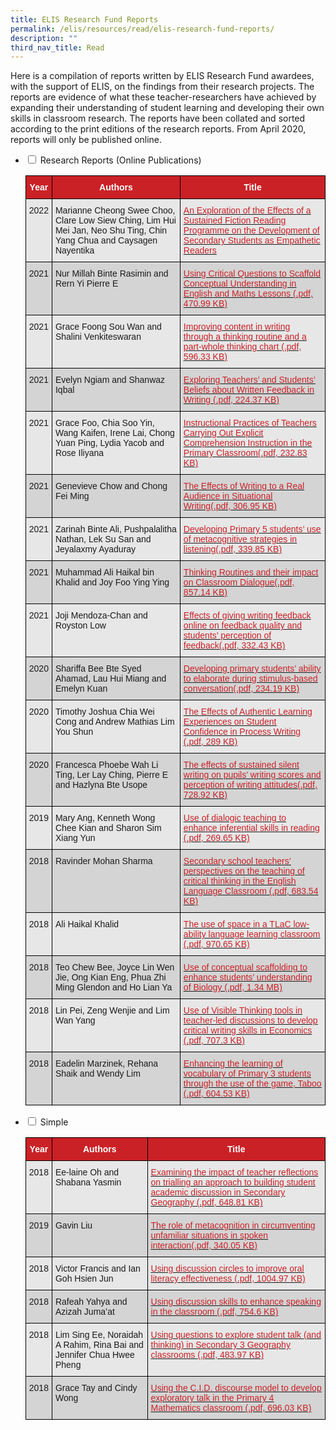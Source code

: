 ```yaml
---
title: ELIS Research Fund Reports
permalink: /elis/resources/read/elis-research-fund-reports/
description: ""
third_nav_title: Read
---
```

Here is a compilation of reports written by ELIS Research Fund awardees, with the support of ELIS, on the findings from their research projects. The reports are evidence of what these teacher-researchers have achieved by expanding their understanding of student learning and developing their own skills in classroom research. The reports have been collated and sorted according to the print editions of the research reports. From April 2020, reports will only be published online.

<ul class="jekyllcodex_accordion">
  <li>
    <input type="checkbox" id="accordion1">
    <label for="accordion1">Research Reports (Online Publications)</label>
    <div>
      <p><style type="text/css">
.tg  {border-collapse:collapse;border-spacing:0;}
.tg td{border-color:black;border-style:solid;border-width:1px;font-family:Arial, sans-serif;font-size:14px;
  overflow:hidden;padding:10px 5px;word-break:normal;}
.tg th{border-color:black;border-style:solid;border-width:1px;font-family:Arial, sans-serif;font-size:14px;
  font-weight:normal;overflow:hidden;padding:10px 5px;word-break:normal;}
.tg .tg-dewj{background-color:#E7E7E7;color:#CA2126;text-align:left;text-decoration:underline;vertical-align:top}
.tg .tg-ag2m{background-color:#E7E7E7;text-align:left;vertical-align:top}
.tg .tg-mgda{background-color:#ca2126;color:#FFF;font-weight:bold;text-align:center;vertical-align:middle}
.tg .tg-rfng{background-color:#D4D4D4;text-align:left;vertical-align:top}
.tg .tg-rhd3{background-color:#D4D4D4;color:#CA2126;text-align:left;text-decoration:underline;vertical-align:top}
</style>
<table class="tg">
<thead>
  <tr>
    <th class="tg-mgda"><span style="font-weight:600;color:#FFF">Year</span></th>
    <th class="tg-mgda"><span style="font-weight:600;color:#FFF">Authors</span></th>
    <th class="tg-mgda"><span style="font-weight:600;color:#FFF">Title</span></th>
  </tr>
</thead>
<tbody>
  <tr>
    <td class="tg-ag2m">2022</td>
    <td class="tg-ag2m">Marianne Cheong Swee Choo, Clare Low Siew Ching, Lim Hui Mei Jan, Neo Shu Ting, Chin Yang Chua and Caysagen Nayentika</td>
    <td class="tg-dewj"><a href="/files/erf-2018-11-csc-research-report-web.pdf"><span style="color:#CA2126;background-color:transparent">An Exploration of the Effects of a Sustained Fiction Reading Programme on the Development of Secondary Students as Empathetic Readers</span></a></td>
  </tr>
  <tr>
    <td class="tg-rfng">2021</td>
    <td class="tg-rfng">Nur Millah Binte Rasimin and Rern Yi Pierre E</td>
    <td class="tg-rhd3"><a href="/files/research-report-erf-2018-03-nml-final.pdf"><span style="color:#CA2126;background-color:transparent">Using Critical Questions to Scaffold Conceptual Understanding in English and Maths Lessons (.pdf, 470.99 KB)</span></a></td>
  </tr>
  <tr>
    <td class="tg-ag2m">2021</td>
    <td class="tg-ag2m">Grace Foong Sou Wan and Shalini Venkiteswaran</td>
    <td class="tg-dewj"><a href="/files/erf-2015-09-gfo.pdf"><span style="color:#CA2126;background-color:transparent">Improving content in writing through a thinking routine and a part-whole thinking chart (.pdf, 596.33 KB)</span></a></td>
  </tr>
  <tr>
    <td class="tg-rfng">2021</td>
    <td class="tg-rfng">Evelyn Ngiam and Shanwaz Iqbal</td>
    <td class="tg-rhd3"><a href="/files/erf-2017-03-evy-research-report-_final.pdf"><span style="color:#CA2126;background-color:transparent">Exploring Teachers’ and Students’ Beliefs about Written Feedback in Writing (.pdf, 224.37 KB)</span></a></td>
  </tr>
  <tr>
    <td class="tg-ag2m">2021</td>
    <td class="tg-ag2m">Grace Foo, Chia Soo Yin, Wang Kaifen, Irene Lai, Chong Yuan Ping, Lydia Yacob and Rose Iliyana<br></td>
    <td class="tg-dewj"><a href="/files/erf-2015-09-fet-research-report_final.pdf"><span style="color:#CA2126;background-color:transparent">Instructional Practices of Teachers Carrying Out Explicit Comprehension Instruction in the Primary Classroom(.pdf, 232.83 KB)</span></a></td>
  </tr>
  <tr>
    <td class="tg-rfng">2021</td>
    <td class="tg-rfng">Genevieve Chow and Chong Fei Ming</td>
    <td class="tg-rhd3"><a href="/files/erf-2017-11-gec-research-report-2021.pdf"><span style="color:#CA2126;background-color:transparent">The Effects of Writing to a Real Audience in Situational Writing(.pdf, 306.95 KB)</span></a></td>
  </tr>
  <tr>
    <td class="tg-ag2m">2021</td>
    <td class="tg-ag2m">Zarinah Binte Ali, Pushpalalitha Nathan, Lek Su San and Jeyalaxmy Ayaduray</td>
    <td class="tg-dewj"><a href="/files/erf-2018-03-zba-research-report.pdf"><span style="color:#CA2126;background-color:transparent">Developing Primary 5 students’ use of metacognitive strategies in listening(.pdf, 339.85 KB)</span></a></td>
  </tr>
  <tr>
    <td class="tg-rfng">2021</td>
    <td class="tg-rfng">Muhammad Ali Haikal bin Khalid and Joy Foo Ying Ying</td>
    <td class="tg-rhd3"><a href="/files/erf-2017-03-yyf-research-report-2021-09-28.pdf"><span style="color:#CA2126;background-color:transparent">Thinking Routines and their impact on Classroom Dialogue(.pdf, 857.14 KB)</span></a></td>
  </tr>
  <tr>
    <td class="tg-ag2m">2021</td>
    <td class="tg-ag2m">Joji Mendoza-Chan and Royston Low</td>
    <td class="tg-dewj"><a href="/files/erf-2017-11-jjm-research_report_publish.pdf"><span style="color:#CA2126;background-color:transparent">Effects of giving writing feedback online on feedback quality and students’ perception of feedback(.pdf, 332.43 KB)</span></a></td>
  </tr>
  <tr>
    <td class="tg-rfng">2020</td>
    <td class="tg-rfng">Shariffa Bee Bte Syed Ahamad, Lau Hui Miang and Emelyn Kuan</td>
    <td class="tg-rhd3"><a href="/files/erf-2017-11-sba-bukit-panjang-pri-sch.pdf"><span style="color:#CA2126;background-color:transparent">Developing primary students’ ability to elaborate during stimulus-based conversation(.pdf, 234.19 KB)</span></a></td>
  </tr>
  <tr>
    <td class="tg-ag2m">2020</td>
    <td class="tg-ag2m">Timothy Joshua Chia Wei Cong and Andrew Mathias Lim You Shun<br></td>
    <td class="tg-dewj"><a href="/files/erf-2017-03-tjc-unity-research-report_final.pdf"><span style="color:#CA2126;background-color:transparent">The Effects of Authentic Learning Experiences on Student Confidence in Process Writing (.pdf, 289 KB)</span></a></td>
  </tr>
  <tr>
    <td class="tg-rfng">2020</td>
    <td class="tg-rfng">Francesca Phoebe Wah Li Ting, Ler Lay Ching, Pierre E and Hazlyna Bte Usope</td>
    <td class="tg-rhd3"><a href="/files/erf-2017-03-ltw.pdf"><span style="color:#CA2126;background-color:transparent">The effects of sustained silent writing on pupils’ writing scores and perception of writing attitudes(.pdf, 728.92 KB)</span></a><br></td>
  </tr>
  <tr>
    <td class="tg-ag2m">2019</td>
    <td class="tg-ag2m">Mary Ang, Kenneth Wong Chee Kian and Sharon Sim Xiang Yun</td>
    <td class="tg-dewj"><a href="/files/erf-2017-11-maa-dazhong-primarycab7b0bc860941d48a113ed1a33bc52f.pdf"><span style="color:#CA2126;background-color:transparent">Use of dialogic teaching to enhance inferential skills in reading (.pdf, 269.65 KB)</span></a><br></td>
  </tr>
  <tr>
    <td class="tg-rfng">2018</td>
    <td class="tg-rfng">Ravinder Mohan Sharma</td>
    <td class="tg-rhd3"><a href="/files/2018-erf--bendemeer-sec.pdf"><span style="color:#CA2126;background-color:transparent">Secondary school teachers’ perspectives on the teaching of critical thinking in the English Language Classroom (.pdf, 683.54 KB)</span></a><br></td>
  </tr>
  <tr>
    <td class="tg-ag2m">2018</td>
    <td class="tg-ag2m">Ali Haikal Khalid</td>
    <td class="tg-dewj"><a href="/files/2018-ali-haikal.pdf"><span style="color:#CA2126;background-color:transparent">The use of space in a TLaC low-ability language learning classroom (.pdf, 970.65 KB)</span></a><br></td>
  </tr>
  <tr>
    <td class="tg-rfng">2018</td>
    <td class="tg-rfng">Teo Chew Bee, Joyce Lin Wen Jie, Ong Kian Eng, Phua Zhi Ming Glendon and Ho Lian Ya</td>
    <td class="tg-rhd3"><a href="/files/2018-yaq-temasek-jc.pdf"><span style="color:#CA2126;background-color:transparent">Use of conceptual scaffolding to enhance students’ understanding of Biology (.pdf, 1.34 MB)</span></a><br></td>
  </tr>
  <tr>
    <td class="tg-ag2m">2018</td>
    <td class="tg-ag2m">Lin Pei, Zeng Wenjie and Lim Wan Yang</td>
    <td class="tg-dewj"><a href="/files/2018-temasek-jc.pdf"><span style="color:#CA2126;background-color:transparent">Use of Visible Thinking tools in teacher-led discussions to develop critical writing skills in Economics (.pdf, 707.3 KB)</span></a><br></td>
  </tr>
  <tr>
    <td class="tg-rfng">2018</td>
    <td class="tg-rfng">Eadelin Marzinek, Rehana Shaik and Wendy Lim</td>
    <td class="tg-rhd3"><a href="/files/2018-elias-park-final-report73420eebab894ef5829f36a3c0edc791.pdf"><span style="color:#CA2126;background-color:transparent">Enhancing the learning of vocabulary of Primary 3 students through the use of the game, Taboo (.pdf, 604.53 KB)</span></a></td>
  </tr>
</tbody>
</table></p>
    </div>
	</li>
	<li>
    <input type="checkbox" id="accordion2">
    <label for="accordion2">Simple</label>
    <div>
      <p><style type="text/css">
.tg  {border-collapse:collapse;border-spacing:0;}
.tg td{border-color:black;border-style:solid;border-width:1px;font-family:Arial, sans-serif;font-size:14px;
  overflow:hidden;padding:10px 5px;word-break:normal;}
.tg th{border-color:black;border-style:solid;border-width:1px;font-family:Arial, sans-serif;font-size:14px;
  font-weight:normal;overflow:hidden;padding:10px 5px;word-break:normal;}
.tg .tg-dewj{background-color:#E7E7E7;color:#CA2126;text-align:left;text-decoration:underline;vertical-align:top}
.tg .tg-ag2m{background-color:#E7E7E7;text-align:left;vertical-align:top}
.tg .tg-mgda{background-color:#ca2126;color:#FFF;font-weight:bold;text-align:center;vertical-align:middle}
.tg .tg-rfng{background-color:#D4D4D4;text-align:left;vertical-align:top}
.tg .tg-rhd3{background-color:#D4D4D4;color:#CA2126;text-align:left;text-decoration:underline;vertical-align:top}
</style>
<table class="tg">
<thead>
  <tr>
    <th class="tg-mgda"><span style="font-weight:600;color:#FFF">Year</span></th>
    <th class="tg-mgda"><span style="font-weight:600;color:#FFF">Authors</span></th>
    <th class="tg-mgda"><span style="font-weight:600;color:#FFF">Title</span></th>
  </tr>
</thead>
<tbody>
  <tr>
    <td class="tg-ag2m">2018</td>
    <td class="tg-ag2m">Ee-laine Oh and Shabana Yasmin</td>
    <td class="tg-dewj"><a href="/files/2018-erf--bedok-view.pdf"><span style="color:#CA2126;background-color:transparent">Examining the impact of teacher reflections on trialling an approach to building student academic discussion in Secondary Geography (.pdf, 648.81 KB)</span></a></td>
  </tr>
  <tr>
    <td class="tg-rfng">2019</td>
    <td class="tg-rfng">Gavin Liu</td>
    <td class="tg-rhd3"><a href="/files/erf-2018-03-lzy-research-report.pdf"><span style="color:#CA2126;background-color:transparent">The role of metacognition in circumventing unfamiliar situations in spoken interaction(.pdf, 340.05 KB)</span></a></td>
  </tr>
  <tr>
    <td class="tg-ag2m">2018</td>
    <td class="tg-ag2m">Victor Francis and Ian Goh Hsien Jun</td>
    <td class="tg-dewj"><a href="/files/2018-hji.pdf"><span style="color:#CA2126;background-color:transparent">Using discussion circles to improve oral literacy effectiveness (.pdf, 1004.97 KB)</span></a><br> </td>
  </tr>
  <tr>
    <td class="tg-rfng">2018</td>
    <td class="tg-rfng">Rafeah Yahya and Azizah Juma’at</td>
    <td class="tg-rhd3"><a href="/files/2018-erf--ngee-ann-pri.pdf"><span style="color:#CA2126;background-color:transparent">Using discussion skills to enhance speaking in the classroom (.pdf, 754.6 KB)</span></a></td>
  </tr>
  <tr>
    <td class="tg-ag2m">2018</td>
    <td class="tg-ag2m">Lim Sing Ee, Noraidah A Rahim, Rina Bai and Jennifer Chua Hwee Pheng</td>
    <td class="tg-dewj"><a href="/files/2018-prcss.pdf"><span style="color:#CA2126;background-color:transparent">Using questions to explore student talk (and thinking) in Secondary 3 Geography classrooms (.pdf, 483.97 KB)</span></a> </td>
  </tr>
  <tr>
    <td class="tg-rfng">2018</td>
    <td class="tg-rfng">Grace Tay and Cindy Wong</td>
    <td class="tg-rhd3"><a href="/files/2018-erf-fairlfield.pdf"><span style="color:#CA2126;background-color:transparent">Using the C.I.D. discourse model to develop exploratory talk in the Primary 4 Mathematics classroom (.pdf, 696.03 KB)</span></a></td>
  </tr>
</tbody>
</table></p>
    </div>
	</li>
</ul>

